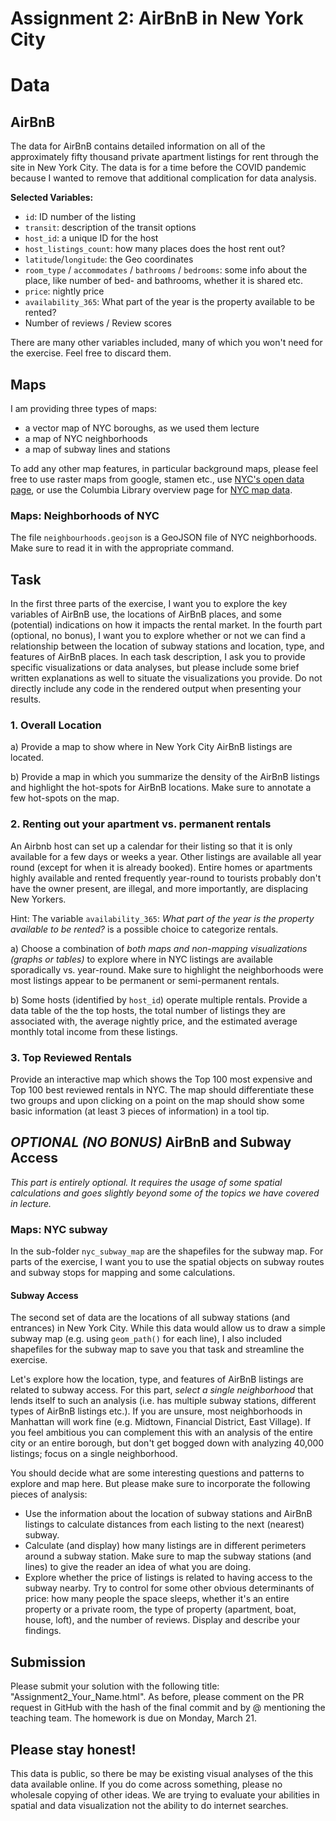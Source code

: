 # Assignment 2: AirBnB in New York City

# Data
 
## AirBnB

The data for AirBnB contains detailed information on all of the approximately fifty thousand private apartment listings for rent through the site in New York City. The data is for a time before the COVID pandemic because I wanted to remove that additional complication for data analysis.

**Selected Variables:**

-   `id`: ID number of the listing
-   `transit`: description of the transit options
-   `host_id`: a unique ID for the host
-   `host_listings_count`: how many places does the host rent out?
-   `latitude`/`longitude`: the Geo coordinates
-   `room_type` / `accommodates` / `bathrooms` / `bedrooms`: some info about the place, like number of bed- and bathrooms, whether it is shared etc.
-   `price`: nightly price
-   `availability_365`: What part of the year is the property available to be rented?
-   Number of reviews / Review scores

There are many other variables included, many of which you won't need for the exercise. Feel free to discard them.

## Maps

I am providing three types of maps:

-   a vector map of NYC boroughs, as we used them lecture
-   a map of NYC neighborhoods
-   a map of subway lines and stations

To add any other map features, in particular background maps, please feel free to use raster maps from google, stamen etc., use [NYC's open data page](http://www1.nyc.gov/site/planning/data-maps/open-data.page), or use the Columbia Library overview page for [NYC map data](http://library.columbia.edu/locations/dssc/data/nyc.html).

### Maps: Neighborhoods of NYC

The file `neighbourhoods.geojson` is a GeoJSON file of NYC neighborhoods. Make sure to read it in with the appropriate command.

## Task

In the first three parts of the exercise, I want you to explore the key variables of AirBnB use, the locations of AirBnB places, and some (potential) indications on how it impacts the rental market. In the fourth part (optional, no bonus), I want you to explore whether or not we can find a relationship between the location of subway stations and location, type, and features of AirBnB places. In each task description, I ask you to provide specific visualizations or data analyses, but please include some brief written explanations as well to situate the visualizations you provide. Do not directly include any code in the rendered output when presenting your results.

### 1. Overall Location

a)  Provide a map to show where in New York City AirBnB listings are located.

b)  Provide a map in which you summarize the density of the AirBnB listings and highlight the hot-spots for AirBnB locations. Make sure to annotate a few hot-spots on the map.

### 2. Renting out your apartment vs. permanent rentals

An Airbnb host can set up a calendar for their listing so that it is only available for a few days or weeks a year. Other listings are available all year round (except for when it is already booked). Entire homes or apartments highly available and rented frequently year-round to tourists probably don't have the owner present, are illegal, and more importantly, are displacing New Yorkers.

Hint: The variable `availability_365`: *What part of the year is the property available to be rented?* is a possible choice to categorize rentals.

a)  Choose a combination of *both maps and non-mapping visualizations (graphs or tables)* to explore where in NYC listings are available sporadically vs. year-round. Make sure to highlight the neighborhoods were most listings appear to be permanent or semi-permanent rentals.

b)  Some hosts (identified by `host_id`) operate multiple rentals. Provide a data table of the the top hosts, the total number of listings they are associated with, the average nightly price, and the estimated average monthly total income from these listings.

### 3. Top Reviewed Rentals

Provide an interactive map which shows the Top 100 most expensive and Top 100 best reviewed rentals in NYC. The map should differentiate these two groups and upon clicking on a point on the map should show some basic information (at least 3 pieces of information) in a tool tip.

## ***OPTIONAL (NO BONUS)*** AirBnB and Subway Access

*This part is entirely optional. It requires the usage of some spatial calculations and goes slightly beyond some of the topics we have covered in lecture.*

### Maps: NYC subway

In the sub-folder `nyc_subway_map` are the shapefiles for the subway map. For parts of the exercise, I want you to use the spatial objects on subway routes and subway stops for mapping and some calculations.

#### Subway Access

The second set of data are the locations of all subway stations (and entrances) in New York City. While this data would allow us to draw a simple subway map (e.g. using `geom_path()` for each line), I also included shapefiles for the subway map to save you that task and streamline the exercise.

Let's explore how the location, type, and features of AirBnB listings are related to subway access. For this part, *select a single neighborhood* that lends itself to such an analysis (i.e. has multiple subway stations, different types of AirBnB listings etc.). If you are unsure, most neighborhoods in Manhattan will work fine (e.g. Midtown, Financial District, East Village). If you feel ambitious you can complement this with an analysis of the entire city or an entire borough, but don't get bogged down with analyzing 40,000 listings; focus on a single neighborhood.

You should decide what are some interesting questions and patterns to explore and map here. But please make sure to incorporate the following pieces of analysis:

-   Use the information about the location of subway stations and AirBnB listings to calculate distances from each listing to the next (nearest) subway.
-   Calculate (and display) how many listings are in different perimeters around a subway station. Make sure to map the subway stations (and lines) to give the reader an idea of what you are doing.
-   Explore whether the price of listings is related to having access to the subway nearby. Try to control for some other obvious determinants of price: how many people the space sleeps, whether it's an entire property or a private room, the type of property (apartment, boat, house, loft), and the number of reviews. Display and describe your findings.

## Submission

Please submit your solution with the following title: "Assignment2_Your_Name.html". As before, please comment on the PR request in GitHub with the hash of the final commit and by @ mentioning the teaching team. The homework is due on Monday, March 21.

## Please stay honest!

This data is public, so there be may be existing visual analyses of the this data available online. If you do come across something, please no wholesale copying of other ideas. We are trying to evaluate your abilities in spatial and data visualization not the ability to do internet searches.
